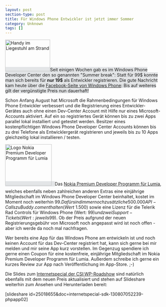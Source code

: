 ```yaml
---
layout: post
section-type: post
title: Für Windows Phone Entwickler ist jetzt immer Sommer
category: Unknown
tags: []
---
```

<span style="background-color: #e3e5e7;"><img class="size-full wp-image-3286 alignright" style="width: 145px; height: 102px;" alt="Handy im Liegestuhl am Strand" src="http://anheledirwp.blob.core.windows.net/wordpress/2013/08/ap_26914_chillhandy_2_6.jpg" width="244" height="184" />Seit einigen Wochen gab es im Windows Phone Developer Center den so genannten "Summer break": Statt für 99$ konnte man sich bereits für <strong>nur 19$</strong> als Entwickler registrieren. Die gute Nachricht kam heute über die <a title="Post auf der internationalen Facebook-Seite von Windows Phone" href="http://www.facebook.com/wpdev/posts/10152333412737923">Facebook-Seite von Windows Phone</a>: Bis auf weiteres gilt der vergünstigte Preis nun dauerhaft!</span>

Schon Anfang August hat Microsoft die Rahmenbedingungen für Windows Phone Entwickler verbessert und die Registrierung eines Entwickler-Gerätes auch ohne einen Dev-Center Account mit Hilfe nur eines Microsoft-Accounts aktiviert. Auf ein so registriertes Gerät können bis zu zwei Apps parallel lokal installiert und getestet werden. Besitzer eines kostenpflichtigen Windows Phone Developer Center Accounts können bis zu drei Telefone als Entwicklergerät registrieren und jeweils bis zu 10 Apps gleichzeitig lokal installieren / testen.

<span style="background-color: #e3e5e7;"><img class="alignleft size-medium wp-image-4131" style="width: 150px; height: 133px; margin-right: 10px; margin-bottom: 10px;" alt="Logo Nokia Premium Developer Programm für Lumia" src="http://anheledirwp.blob.core.windows.net/wordpress/2013/08/premium_cube-300x266.png" width="300" height="266" /></span>Das <a href="http://developer.nokia.com/Developer_Programs/Lumia_developer_program.xhtml">Nokia Premium Developer Programm für Lumia</a>, welches ebenfalls neben zahlreichen anderen Extras eine einjährige Mitgliedschaft im Windows Phone Developer Center beinhaltet, kostet im Moment noch weiterhin 99$. Dafür sind immer noch zusätzliche 500.000 API-Calls zu Buddy.com enthalten (Wert ~1.500$) sowie eine Lizenz für die Telerik Rad Controls für Windows Phone (Wert: 99$) und zwei Support-Tickets (Wert: jeweils 99$). Ob der Preis aufgrund der neuen Registrierungsgebühr von Microsoft noch angepasst wird ist noch offen - aber ich werde da noch mal nachfragen.

Wer bereits eine App für das Windows Phone am entwickeln ist und noch keinen Account für das Dev-Center registriert hat, kann sich gerne bei mir melden und mir seine App kurz vorstellen. Im Gegenzug spendiere ich gerne einen Coupon für eine kostenfreie, einjährige Mitgliedschaft im Nokia Premium Developer Programm für Lumia. Außerdem schreibe ich gerne ein kurzes Review zur App nach Veröffentlichung im App-Store. ;-)

Die Slides zum <a title="CSI:WP - Dem Windows Phone auf der Spur, Internetspecial zum SDK" href="http://de.slideshare.net/gordonbreuer/internetspecial-sdk">Internetspecial der CSI:WP-Roadshow</a> sind natürlich ebenfalls mit dem neuen Preis aktualisiert und stehen auf Slideshare weiterhin zum Ansehen und Herunterladen bereit:

[slideshare id=25018655&amp;doc=internetspecial-sdk-130807052239-phpapp02]
